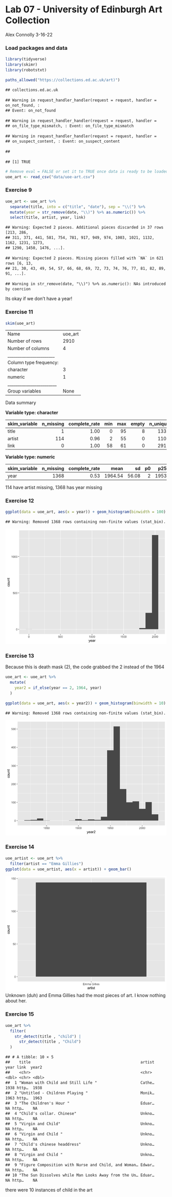 Lab 07 - University of Edinburgh Art Collection
================
Alex Connolly
3-16-22

### Load packages and data

``` r
library(tidyverse) 
library(skimr)
library(robotstxt)
```

``` r
paths_allowed("https://collections.ed.ac.uk/art)")
```

    ## collections.ed.ac.uk

    ## Warning in request_handler_handler(request = request, handler = on_not_found, :
    ## Event: on_not_found

    ## Warning in request_handler_handler(request = request, handler =
    ## on_file_type_mismatch, : Event: on_file_type_mismatch

    ## Warning in request_handler_handler(request = request, handler =
    ## on_suspect_content, : Event: on_suspect_content

    ## 

    ## [1] TRUE

``` r
# Remove eval = FALSE or set it to TRUE once data is ready to be loaded
uoe_art <- read_csv("data/uoe-art.csv")
```

### Exercise 9

``` r
uoe_art <- uoe_art %>%
  separate(title, into = c("title", "date"), sep = "\\(") %>%
  mutate(year = str_remove(date, "\\)") %>% as.numeric()) %>%
  select(title, artist, year, link)
```

    ## Warning: Expected 2 pieces. Additional pieces discarded in 37 rows [213, 286,
    ## 311, 371, 441, 581, 754, 781, 917, 949, 974, 1003, 1021, 1132, 1162, 1231, 1273,
    ## 1290, 1450, 1476, ...].

    ## Warning: Expected 2 pieces. Missing pieces filled with `NA` in 621 rows [6, 13,
    ## 21, 30, 43, 49, 54, 57, 66, 68, 69, 72, 73, 74, 76, 77, 81, 82, 89, 91, ...].

    ## Warning in str_remove(date, "\\)") %>% as.numeric(): NAs introduced by coercion

Its okay if we don’t have a year!

### Exercise 11

``` r
skim(uoe_art)
```

|                                                  |         |
|:-------------------------------------------------|:--------|
| Name                                             | uoe_art |
| Number of rows                                   | 2910    |
| Number of columns                                | 4       |
| \_\_\_\_\_\_\_\_\_\_\_\_\_\_\_\_\_\_\_\_\_\_\_   |         |
| Column type frequency:                           |         |
| character                                        | 3       |
| numeric                                          | 1       |
| \_\_\_\_\_\_\_\_\_\_\_\_\_\_\_\_\_\_\_\_\_\_\_\_ |         |
| Group variables                                  | None    |

Data summary

**Variable type: character**

| skim_variable | n_missing | complete_rate | min | max | empty | n_unique | whitespace |
|:--------------|----------:|--------------:|----:|----:|------:|---------:|-----------:|
| title         |         1 |          1.00 |   0 |  95 |     8 |     1338 |          0 |
| artist        |       114 |          0.96 |   2 |  55 |     0 |     1104 |          0 |
| link          |         0 |          1.00 |  58 |  61 |     0 |     2910 |          0 |

**Variable type: numeric**

| skim_variable | n_missing | complete_rate |    mean |    sd |  p0 |  p25 |  p50 |  p75 | p100 | hist  |
|:--------------|----------:|--------------:|--------:|------:|----:|-----:|-----:|-----:|-----:|:------|
| year          |      1368 |          0.53 | 1964.54 | 56.08 |   2 | 1953 | 1962 | 1980 | 2020 | ▁▁▁▁▇ |

114 have artist missing, 1368 has year missing

### Exercise 12

``` r
ggplot(data = uoe_art, aes(x = year)) + geom_histogram(binwidth = 100)
```

    ## Warning: Removed 1368 rows containing non-finite values (stat_bin).

![](lab-07_files/figure-gfm/histogtram-1.png)<!-- -->

### Exercise 13

Because this is death mask (2), the code grabbed the 2 instead of the
1964

``` r
uoe_art <- uoe_art %>%
  mutate(
    year2 = if_else(year == 2, 1964, year)
  )
```

``` r
ggplot(data = uoe_art, aes(x = year2)) + geom_histogram(binwidth = 10)
```

    ## Warning: Removed 1368 rows containing non-finite values (stat_bin).

![](lab-07_files/figure-gfm/histogtram2-1.png)<!-- -->

### Exercise 14

``` r
uoe_artist <- uoe_art %>%
  filter(artist == "Emma Gillies")
ggplot(data = uoe_artist, aes(x = artist)) + geom_bar()
```

![](lab-07_files/figure-gfm/artist-1.png)<!-- --> Unknown (duh) and Emma
Gillies had the most pieces of art. I know nothing about her.

### Exercise 15

``` r
uoe_art %>% 
  filter(
    str_detect(title , "child") |
      str_detect(title , "Child")
  )
```

    ## # A tibble: 10 × 5
    ##    title                                                artist  year link  year2
    ##    <chr>                                                <chr>  <dbl> <chr> <dbl>
    ##  1 "Woman with Child and Still Life "                   Cathe…  1938 http…  1938
    ##  2 "Untitled - Children Playing "                       Monik…  1963 http…  1963
    ##  3 "The Children's Hour "                               Eduar…    NA http…    NA
    ##  4 "Child's collar. Chinese"                            Unkno…    NA http…    NA
    ##  5 "Virgin and Child"                                   Unkno…    NA http…    NA
    ##  6 "Virgin and Child "                                  Unkno…    NA http…    NA
    ##  7 "Child's chinese headdress"                          Unkno…    NA http…    NA
    ##  8 "Virgin and Child "                                  Unkno…    NA http…    NA
    ##  9 "Figure Composition with Nurse and Child, and Woman… Edwar…    NA http…    NA
    ## 10 "The Sun Dissolves while Man Looks Away from the Un… Eduar…    NA http…    NA

there were 10 instances of child in the art
